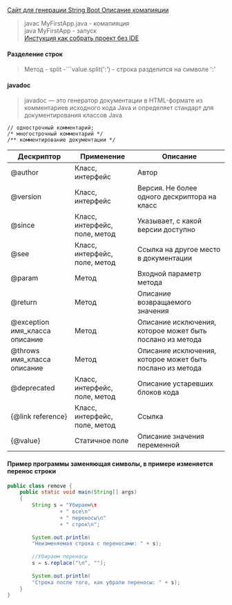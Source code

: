 [Сайт для генерации String Boot ](https://start.spring.io/)
[Описание комапияции](https://www.examclouds.com/ru/java/java-core-russian/java-javac)
 
 > javac MyFirstApp.java - комапияция        
 > java MyFirstApp - запуск      
[Инстукция как собрать проект без IDE](https://habr.com/ru/post/125210/)    

#### Разделение строк
> Метод - split -```value.split(':') - строка разделится на символе ':'


#### javadoc

>javadoc — это генератор документации в HTML-формате из комментариев исходного кода Java и определяет стандарт для документирования классов Java     

~~~
// однострочный комментарий;
/* многострочный комментарий */
/** комментирование документации */
~~~

|Дескриптор|Применение|Описание|
|----------|----------|--------|
|@author|Класс, интерфейс|	Автор|
|@version|Класс, интерфейс|	Версия. Не более одного дескриптора на класс|
|@since|	Класс, интерфейс, поле, метод|Указывает, с какой версии доступно|
|@see|	Класс, интерфейс, поле, метод|Ссылка на другое место в документации|
|@param|Метод|	Входной параметр метода|
|@return|Метод|Описание возвращаемого значения|
|@exception имя_класса описание|Метод|Описание исключения, которое может быть послано из метода|
|@throws имя_класса описание|Метод|Описание исключения, которое может быть послано из метода|
|@deprecated|Класс, интерфейс, поле, метод|Описание устаревших блоков кода|
|{@link reference}|Класс, интерфейс, поле, метод|Ссылка|
|{@value}|Статичное поле|Описание значения переменной|     


#### Пример программы заменяющая символы, в примере изменяется перенос строки    
~~~ java
public class remove {
    public static void main(String[] args)
    {
        String s = "Убираем\т
                 + " все\n"
                 + " переносы\n"
                 + " строк\n";
                 
        System.out.println(
        "Неизменяемая строка с переносами: " + s);
        
        //Убираем переносы
        s = s.replace("\n", "");
        
        System.out.println(
        "Строка после того, как убрали переносы: " + s);
    }
}
~~~
